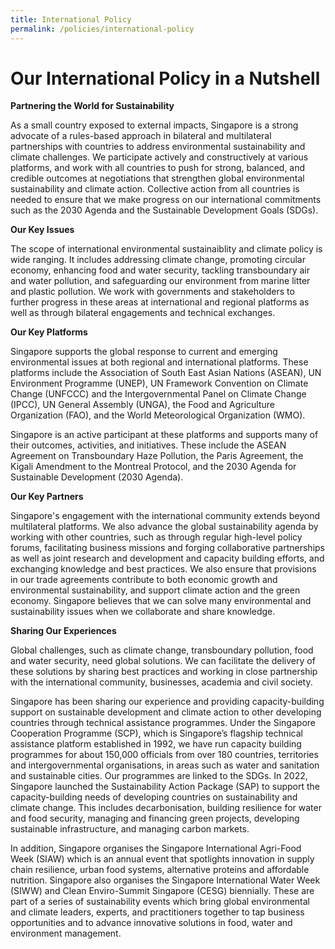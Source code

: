 ```yaml
---
title: International Policy
permalink: /policies/international-policy
---
```


# Our International Policy in a Nutshell

**Partnering the World for Sustainability**

As a small country exposed to external impacts, Singapore is a strong advocate of a rules-based approach in bilateral and multilateral partnerships with countries to address environmental sustainability and climate challenges. We participate actively and constructively at various platforms, and work with all countries to push for strong, balanced, and credible outcomes at negotiations that strengthen global environmental sustainability and climate action. Collective action from all countries is needed to ensure that we make progress on our international commitments such as the 2030 Agenda and the Sustainable Development Goals (SDGs). 

**Our Key Issues**

The scope of international environmental sustainaiblity and climate policy is wide ranging. It includes addressing climate change, promoting circular economy, enhancing food and water security, tackling transboundary air and water pollution, and safeguarding our environment from marine litter and plastic pollution. We work with governments and stakeholders to further progress in these areas at international and regional platforms as well as through bilateral engagements and technical exchanges. 

**Our Key Platforms**

Singapore supports the global response to current and emerging environmental issues at both regional and international platforms. These platforms include the Association of South East Asian Nations (ASEAN), UN Environment Programme (UNEP), UN Framework Convention on Climate Change (UNFCCC) and the Intergovernmental Panel on Climate Change (IPCC), UN General Assembly (UNGA), the Food and Agriculture Organization (FAO), and the World Meteorological Organization (WMO). 

Singapore is an active participant at these platforms and supports many of their outcomes, activities, and initiatives. These include the ASEAN Agreement on Transboundary Haze Pollution, the Paris Agreement, the Kigali Amendment to the Montreal Protocol, and the 2030 Agenda for Sustainable Development (2030 Agenda). 

**Our Key Partners**

Singapore's engagement with the international community extends beyond multilateral platforms. We also advance the global sustainability agenda by working with other countries, such as through regular high-level policy forums, facilitating business missions and forging collaborative partnerships as well as joint research and development and capacity building efforts, and exchanging knowledge and best practices. We also ensure that provisions in our trade agreements contribute to both economic growth and environmental sustainability, and support climate action and the green economy. Singapore believes that we can solve many environmental and sustainability issues when we collaborate and share knowledge. 

**Sharing Our Experiences**

Global challenges, such as climate change, transboundary pollution, food and water security, need global solutions. We can facilitate the delivery of these solutions by sharing best practices and working in close partnership with the international community, businesses, academia and civil society. 

Singapore has been sharing our experience and providing capacity-building support on sustainable development and climate action to other developing countries through technical assistance programmes. Under the Singapore Cooperation Programme (SCP), which is Singapore’s flagship technical assistance platform established in 1992, we have run capacity building programmes for about 150,000 officials from over 180 countries, territories and intergovernmental organisations, in areas such as water and sanitation and sustainable cities. Our programmes are linked to the SDGs. In 2022, Singapore launched the Sustainability Action Package (SAP) to support the capacity-building needs of developing countries on sustainability and climate change. This includes decarbonisation, building resilience for water and food security, managing and financing green projects, developing sustainable infrastructure, and managing carbon markets. 

In addition, Singapore organises the Singapore International Agri-Food Week (SIAW) which is an annual event that spotlights innovation in supply chain resilience, urban food systems, alternative proteins and affordable nutrition. Singapore also organises the Singapore International Water Week (SIWW) and Clean Enviro-Summit Singapore (CESG) biennially. These are part of a series of sustainability events which bring global environmental and climate leaders, experts, and practitioners together to tap business opportunities and to advance innovative solutions in food, water and environment management. 


